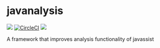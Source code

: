 # javanalysis
![](https://img.shields.io/github/license/mashape/apistatus.svg)
[![CircleCI](https://circleci.com/gh/disassemble-io/javanalysis.svg?style=svg)](https://circleci.com/gh/disassemble-io/javanalysis)
[![](https://jitpack.io/v/disassemble-io/javanalysis.svg)](https://jitpack.io/#disassemble-io/javanalysis)

A framework that improves analysis functionality of javassist
